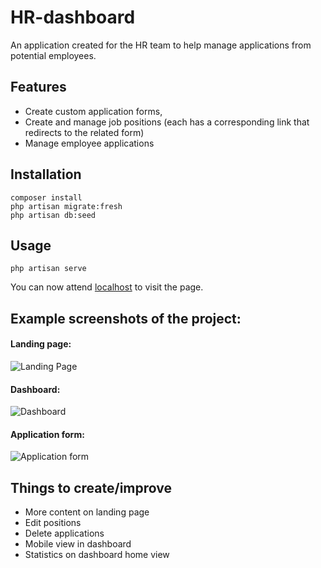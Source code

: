 # HR-dashboard

An application created for the HR team to help manage applications from potential employees.

## Features
* Create custom application forms,
* Create and manage job positions (each has a corresponding link that redirects to the related form)
* Manage employee applications

## Installation
```
composer install
php artisan migrate:fresh
php artisan db:seed
```
## Usage
```
php artisan serve
```
You can now attend [localhost](http://127.0.0.1:8000/) to visit the page.

## Example screenshots of the project:
#### Landing page:

![Landing Page](https://i.imgur.com/vg0SSNn.png)

#### Dashboard:

![Dashboard](https://i.imgur.com/KNNWhle.png)

#### Application form:

![Application form](https://i.imgur.com/He9YxSh.png)

## Things to create/improve
* More content on landing page
* Edit positions
* Delete applications
* Mobile view in dashboard
* Statistics on dashboard home view
